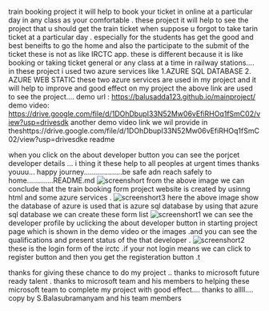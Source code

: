 train booking project 
it will help to book your ticket in online at a particular day in any class as your comfortable .
these project it will help to see the project that u should get the train ticket when suppose u forgot to take tarin ticket at a particular day .
especially for the students has get the good and best beneifts to go the home and also the participate to the submit of the ticket these is not as like IRCTC app.
these is different
because it is like booking or taking ticket general or any class at a time in railway stations....
in these project i used two azure services 
like 1.AZURE SQL DATABASE
   2. AZURE WEB STATIC 
these two azure services are used in my project and it will help to improve and good effect on my project
the above link are used to see the project....
demo url : https://balusadda123.github.io/mainproject/
demo video: https://drive.google.com/file/d/1DOhDbupI33N52Mw06vEfiRHOq1fSmC02/view?usp=drivesdk
another demo video link we wil provide in theshttps://drive.google.com/file/d/1DOhDbupI33N52Mw06vEfiRHOq1fSmC02/view?usp=drivesdke readme

when you click on the about developer button you can see the porjcet developer details ...
i thing it these help to all peoples at urgent times thanks youuu...
happy journey...................be safe adn reach safely to home.............README.md
![screenshort](https://user-images.githubusercontent.com/115142889/215776324-1210d0f7-370c-4496-bf85-fa8aa61a8a4f.jpg)
from the above image we can conclude that the train booking form project website is created by usinng html and some azure services .
![screenshort3](https://user-images.githubusercontent.com/115142889/215804315-bb5f1eed-9374-456b-97f3-25e640151f27.jpg)
here the above image show the database of azure is used that is azure sql database by using that azure sql database we can create these form list 
![screenshort1](https://user-images.githubusercontent.com/115142889/215776353-e529fddd-62e4-4e68-8ca6-e0e792b2f050.jpg)
we can see the developer profile by uclicking the about developer button in starting project page which is shown in the demo video or the images .and you can see the qualifications and present status of the that developer .
![screenshort2](https://user-images.githubusercontent.com/115142889/215776375-5b49fa09-1287-4c6e-85bf-7a0373510bde.jpg)
these is the login form of the irctc .if your not login means we can click to register button and then you get the registeration button .t

thanks for giving these chance to do my project ..
thanks to microsoft future ready talent .
thanks to microsoft team and his members to helping these microsoft team to complete my project with good effect....
thanks to allll....
copy by S.Balasubramanyam and his team members
